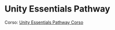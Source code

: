 <h1>Unity Essentials Pathway</h1>
<span>Corso: <a href="https://learn.unity.com/pathway/unity-essentials?version=2022.3">Unity Essentials Pathway Corso</a></span>
